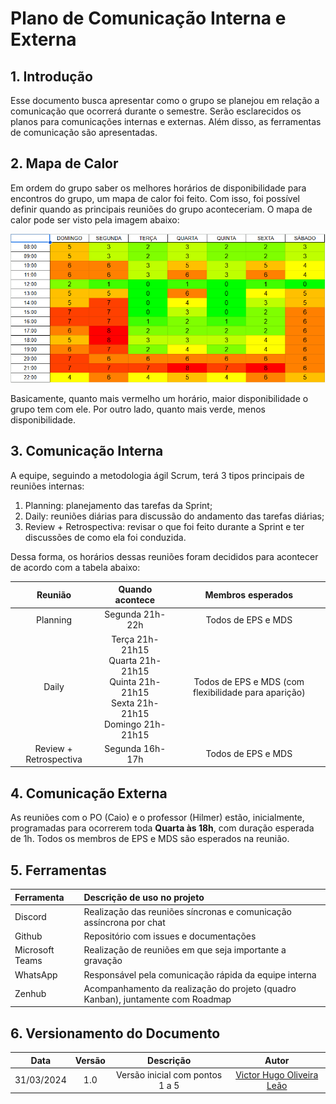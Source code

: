# Plano de Comunicação Interna e Externa

## 1. Introdução

Esse documento busca apresentar como o grupo se planejou em relação a comunicação que ocorrerá durante o semestre. Serão esclarecidos os planos para comunicações internas e externas. Além disso, as ferramentas de comunicação são apresentadas.

## 2. Mapa de Calor

Em ordem do grupo saber os melhores horários de disponibilidade para encontros do grupo, um mapa de calor foi feito. Com isso, foi possível definir quando as principais reuniões do grupo aconteceriam. O mapa de calor pode ser visto pela imagem abaixo:

![HeatMap](../assets/heatmap.png)

Basicamente, quanto mais vermelho um horário, maior disponibilidade o grupo tem com ele. Por outro lado, quanto mais verde, menos disponibilidade.

## 3. Comunicação Interna

A equipe, seguindo a metodologia ágil Scrum, terá 3 tipos principais de reuniões internas:

1. Planning: planejamento das tarefas da Sprint;
2. Daily: reuniões diárias para discussão do andamento das tarefas diárias;
3. Review + Retrospectiva: revisar o que foi feito durante a Sprint e ter discussões de como ela foi conduzida.

Dessa forma, os horários dessas reuniões foram decididos para acontecer de acordo com a tabela abaixo:

| Reunião | Quando acontece | Membros esperados |
| :-----: | :-------------: | :---------------: |
| Planning | Segunda 21h-22h | Todos de EPS e MDS |
| Daily | Terça 21h-21h15<br/>Quarta 21h-21h15<br/>Quinta 21h-21h15<br/>Sexta 21h-21h15<br/>Domingo 21h-21h15 | Todos de EPS e MDS (com flexibilidade para aparição) |
| Review + Retrospectiva | Segunda 16h-17h | Todos de EPS e MDS |

## 4. Comunicação Externa

As reuniões com o PO (Caio) e o professor (Hilmer) estão, inicialmente, programadas para ocorrerem toda **Quarta às 18h**, com duração esperada de 1h. Todos os membros de EPS e MDS são esperados na reunião.

## 5. Ferramentas

| Ferramenta | Descrição de uso no projeto |
| :--------- | :-------------------------- |
| Discord | Realização das reuniões síncronas e comunicação assíncrona por chat |
| Github | Repositório com issues e documentações |
| Microsoft Teams | Realização de reuniões em que seja importante a gravação |
| WhatsApp | Responsável pela comunicação rápida da equipe interna |
| Zenhub | Acompanhamento da realização do projeto (quadro Kanban), juntamente com Roadmap |

## 6. Versionamento do Documento

| Data | Versão | Descrição | Autor |
| :-----: | :-------------: | :---------------: | :-: |
| 31/03/2024 | 1.0 | Versão inicial com pontos 1 a 5 | [Victor Hugo Oliveira Leão](https://github.com/victorleaoo) |